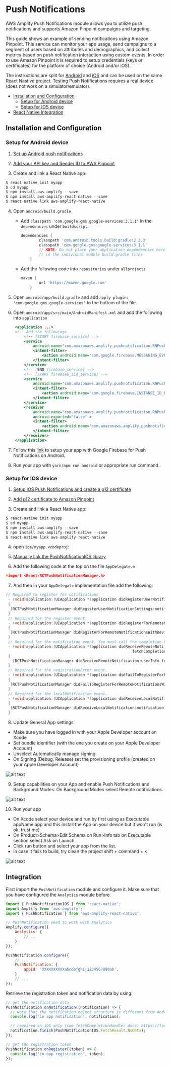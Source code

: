 # Push Notifications

AWS Amplify Push Notifications module allows you to utilize push notifications and supports Amazon Pinpoint campaigns and targeting.

This guide shows an example of sending notifications using Amazon Pinpoint. This service can monitor your app usage, send campaigns to a segment of users based on attributes and demographics, and collect metrics based on push notification interaction using custom events. In order to use Amazon Pinpoint it is required to setup credentials (keys or certificates) for the platform of choice (Android and/or iOS).

The instructions are split for [Android](android) and [iOS](ios) and can be used on the same React Nastive project. Testing Push Notifications requires a real device (does not work on a simulator/emulator).

* [Installation and Configuration](#installation-and-configuration)
    - [Setup for Android device](#setup-for-android-device)
    - [Setup for IOS device](#setup-for-ios-device)
* [React Native Integration](#integration)

## Installation and Configuration

### Setup for Android device

1. [Set up Android push notifications](https://docs.aws.amazon.com/pinpoint/latest/developerguide/mobile-push-android.html)

2. [Add your API key and Sender ID to AWS Pinpoint](https://docs.aws.amazon.com/pinpoint/latest/developerguide/getting-started-android-mobilehub.html)

3. Create and link a React Native app:

```js
$ react-native init myapp
$ cd myapp
$ npm install aws-amplify --save
$ npm install aws-amplify-react-native --save
$ react-native link aws-amplify-react-native
```

4. Open ```android/build.gradle```
    - Add ```classpath 'com.google.gms:google-services:3.1.1'``` in the ```dependencies``` under ```buildscript```:
        ```gradle
        dependencies {
                classpath 'com.android.tools.build:gradle:2.2.3'
                classpath 'com.google.gms:google-services:3.1.1'
                // NOTE: Do not place your application dependencies here; they belong
                // in the individual module build.gradle files
            }
        ```

    - Add the following code  into ```repositories``` under ```allprojects```
        ```gradle
        maven {
                url 'https://maven.google.com'
            }
        ```

5. Open ```android/app/build.gradle``` and add ```apply plugin: 'com.google.gms.google-services'``` to the bottom of the file.

6. Open ```android/app/src/main/AndroidManifest.xml``` and add the following into ```application```
```xml
    <application ...>
    <!-- Add the following>
        <!-- [START firebase_service] -->
        <service
            android:name="com.amazonaws.amplify.pushnotification.RNPushNotificationMessagingService">
            <intent-filter>
                <action android:name="com.google.firebase.MESSAGING_EVENT"/>
            </intent-filter>
        </service>
        <!-- [END firebase_service] -->
        <!-- [START firebase_iid_service] -->
        <service
            android:name="com.amazonaws.amplify.pushnotification.RNPushNotificationDeviceIDService">
            <intent-filter>
                <action android:name="com.google.firebase.INSTANCE_ID_EVENT"/>
            </intent-filter>
        </service>
        <receiver
            android:name="com.amazonaws.amplify.pushnotification.RNPushNotificationBroadcastReceiver"
            android:exported="false" >
            <intent-filter>
                <action android:name="com.amazonaws.amplify.pushnotification.NOTIFICATION_OPENED"/>
            </intent-filter>
        </receiver>
    </application>
```

7. Follow this [link](https://firebase.google.com/docs/cloud-messaging/android/client?authuser=0) to setup your app with Google Firebase for Push Notifications on Android.

8. Run your app with ```yarn/npm run android``` or appropriate run command.

### Setup for IOS device

1. [Setup iOS Push Notifications and create a p12 certificate](https://docs.aws.amazon.com/pinpoint/latest/developerguide/apns-setup.html)
 
2. [Add p12 certificate to Amazon Pinpoint](https://docs.aws.amazon.com/pinpoint/latest/developerguide/getting-started-ios-mobilehub.html)

3. Create and link a React Native app:
```js
$ react-native init myapp
$ cd myapp
$ npm install aws-amplify --save
$ npm install aws-amplify-react-native --save
$ react-native link aws-amplify-react-native
```

4. open ```ios/myapp.xcodeproj```:

5. [Manually link the PushNotificationIOS library](https://facebook.github.io/react-native/docs/linking-libraries-ios.html#manual-linking)

6. Add the following code at the top on the file ```AppDelegate.m```
```c
#import <React/RCTPushNotificationManager.h>
```

7. And then in your ```AppDelegate``` implementation file add the following:
```c
// Required to register for notifications
 - (void)application:(UIApplication *)application didRegisterUserNotificationSettings:(UIUserNotificationSettings *)notificationSettings
 {
  [RCTPushNotificationManager didRegisterUserNotificationSettings:notificationSettings];
 }
 // Required for the register event.
 - (void)application:(UIApplication *)application didRegisterForRemoteNotificationsWithDeviceToken:(NSData *)deviceToken
 {
  [RCTPushNotificationManager didRegisterForRemoteNotificationsWithDeviceToken:deviceToken];
 }
 // Required for the notification event. You must call the completion handler after handling the remote notification.
 - (void)application:(UIApplication *)application didReceiveRemoteNotification:(NSDictionary *)userInfo
                                                        fetchCompletionHandler:(void (^)(UIBackgroundFetchResult))completionHandler
 {
   [RCTPushNotificationManager didReceiveRemoteNotification:userInfo fetchCompletionHandler:completionHandler];
 }
 // Required for the registrationError event.
 - (void)application:(UIApplication *)application didFailToRegisterForRemoteNotificationsWithError:(NSError *)error
 {
  [RCTPushNotificationManager didFailToRegisterForRemoteNotificationsWithError:error];
 }
 // Required for the localNotification event.
 - (void)application:(UIApplication *)application didReceiveLocalNotification:(UILocalNotification *)notification
 {
  [RCTPushNotificationManager didReceiveLocalNotification:notification];
 }
 ```

8. Update General App settings
 - Make sure you have logged in with your Apple Developer account on Xcode
 - Set bundle identifier (with the one you create on your Apple Developer Account)
 - Unselect Automatically manage signing 
 - On Signing (Debug, Release) set the provisioning profile (created on your Apple Developer Account)
  
![alt text](./identifiers.gif "")

9. Setup capabilities on your App and enable Push Notifications and Background Modes. On Background Modes select Remote notifications.
 
![alt text](./capabilities.gif "")

10. Run your app
 - On Xcode select your device and run by first using as Executable appName.app and this install the App on your device but it won't run (is ok, trust me)
 - On Product>Schema>Edit Schema on Run>Info tab on Executable section select Ask on Launch.
 - Click run button and select your app from the list.
 - In case it fails to build, try clean the project shift + command + k

![alt text](./runningApp.gif "")

## Integration

First import the ```PushNotification``` module and configure it. Make sure that you have configured the ```Analytics``` module before.

```js
import { PushNotificationIOS } from 'react-native';
import Amplify from 'aws-amplify';
import { PushNotification } from 'aws-amplify-react-native';

// PushNotification need to work with Analytics
Amplify.configure({
    Analytics: {
        // ...
    }
});

PushNotification.configure({
    // ...
    PushNotification: {
        appId: 'XXXXXXXXXXabcdefghij1234567890ab',
    }
    // ...
});
```

Retrieve the registration token and notification data by using:

```js
// get the notification data
PushNotification.onNotification((notification) => {
  // Note that the notification object structure is different from Android and IOS
  console.log('in app notification', notification);

  // required on iOS only (see fetchCompletionHandler docs: https://facebook.github.io/react-native/docs/pushnotificationios.html)
  notification.finish(PushNotificationIOS.FetchResult.NoData);
});

// get the registration token
PushNotification.onRegister((token) => {
  console.log('in app registration', token);
});
```

